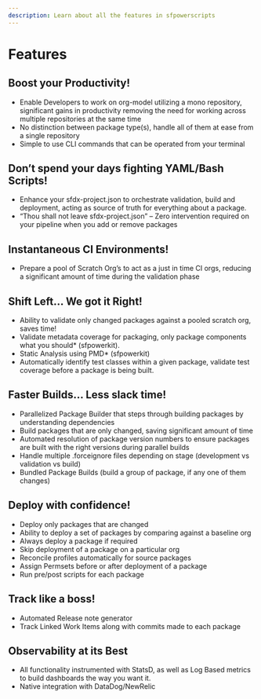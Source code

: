 ```yaml
---
description: Learn about all the features in sfpowerscripts
---
```


# Features

## **Boost your Productivity!**

* Enable Developers to work on org-model utilizing a mono repository, significant gains in productivity removing the need for working across multiple repositories at the same time
* No distinction between package type(s), handle all of them at ease from a single repository
* Simple to use CLI commands that can be operated from your terminal

## **Don’t spend your days fighting YAML/Bash Scripts!**

* Enhance your  sfdx-project.json to orchestrate validation, build and deployment, acting as source of truth for everything about a package.
* “Thou shall not leave sfdx-project.json” – Zero intervention required on your pipeline when you add or remove packages

## **Instantaneous CI Environments!**

* Prepare a pool of Scratch Org’s to act as a just in time CI orgs, reducing a significant amount of time during the validation phase

## **Shift Left... We got it Right!**

* Ability to validate only changed packages against a pooled scratch org, saves time!
* Validate metadata coverage for packaging,  only package components what you should\* (sfpowerkit).
* Static Analysis using PMD\* (sfpowerkit)
* Automatically identify test classes within a given package, validate test coverage before a package is being built.

## **Faster Builds... Less slack time!**

* Parallelized Package Builder that steps through building packages by understanding dependencies
* Build packages that are only changed, saving significant amount of time
* Automated resolution of package version numbers to ensure packages are built with the right versions during parallel builds
* Handle multiple .forceignore files depending on stage (development vs validation vs build)
* Bundled Package Builds (build a group of package, if any one of them changes)

## **Deploy with confidence!**

* Deploy only packages that are changed
* Ability to deploy a set of packages by comparing against a baseline org
* Always deploy a package if required
* Skip deployment of a package on a particular org
* Reconcile profiles automatically for source packages
* Assign Permsets before or after deployment of a package
* Run pre/post scripts for each package

## **Track like a boss!**

* Automated Release note generator
* Track Linked Work Items along with commits made to each package

## **Observability at its Best**

* All functionality instrumented with StatsD, as well as Log Based metrics to build dashboards the way you want it.
* Native integration with DataDog/NewRelic
